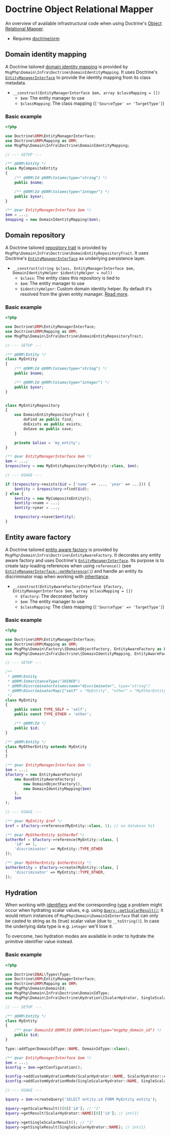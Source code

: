 # Doctrine Object Relational Mapper

An overview of available infrastructural code when using Doctrine's [Object Relational Mapper][orm-project].

- Requires [doctrine/orm]

## Domain identity mapping

A Doctrine tailored [domain identity mapping](../ddd/identity-mapping.md) is provided by
`MsgPhp\Domain\Infra\Doctrine\DomainIdentityMapping`. It uses Doctrine's [`EntityManagerInterface`][api-em] to provide
the identity mapping from its class metadata.

- `__construct(EntityManagerInterface $em, array $classMapping = [])`
    - `$em`: The entity manager to use
    - `$classMapping`: The class mapping (`['SourceType' => 'TargetType']`)

### Basic example

```php
<?php

use Doctrine\ORM\EntityManagerInterface;
use Doctrine\ORM\Mapping as ORM;
use MsgPhp\Domain\Infra\Doctrine\DomainIdentityMapping;

// --- SETUP ---

/** @ORM\Entity */
class MyCompositeEntity
{
    /** @ORM\Id @ORM\Column(type="string") */
    public $name;

    /** @ORM\Id @ORM\Column(type="integer") */
    public $year;
}

/** @var EntityManagerInterface $em */
$em = ...;
$mapping = new DomainIdentityMapping($em);
```

## Domain repository

A Doctrine tailored [repository trait](../ddd/repositories.md) is provided by
`MsgPhp\Domain\Infra\Doctrine\DomainEntityRepositoryTrait`. It uses Doctrine's [`EntityManagerInterface`][api-em] as
underlying persistence layer.

- `__construct(string $class, EntityManagerInterface $em, DomainIdentityHelper $identityHelper = null)`
    - `$class`: The entity class this repository is tied to
    - `$em`: The entity manager to use
    - `$identityHelper`: Custom domain identity helper. By default it's resolved from the given entity manager.
      [Read more](../ddd/identities.md).

### Basic example

```php
<?php

use Doctrine\ORM\EntityManagerInterface;
use Doctrine\ORM\Mapping as ORM;
use MsgPhp\Domain\Infra\Doctrine\DomainEntityRepositoryTrait;

// --- SETUP ---

/** @ORM\Entity */
class MyEntity
{
    /** @ORM\Id @ORM\Column(type="string") */
    public $name;

    /** @ORM\Id @ORM\Column(type="integer") */
    public $year;
}


class MyEntityRepository
{
    use DomainEntityRepositoryTrait {
        doFind as public find;
        doExists as public exists;
        doSave as public save;
    }

    private $alias = 'my_entity';
}

/** @var EntityManagerInterface $em */
$em = ...;
$repository = new MyEntityRepository(MyEntity::class, $em);

// --- USAGE ---

if ($repository->exists($id = ['name' => ..., 'year' => ...])) {
    $entity = $repository->find($id);
} else {
    $entity = new MyCompositeEntity();
    $entity->name = ...;
    $entity->year = ...;

    $repository->save($entity);
}
```

## Entity aware factory

A Doctrine tailored [entity aware factory](../ddd/factory/entity-aware.md) is provided by
`MsgPhp\Domain\Infra\Doctrine\EntityAwareFactory`. It decorates any entity aware factory and uses Doctrine's
[`EntityManagerInterface`][api-em]. Its purpose is to create lazy-loading references when using `reference()` (see 
[`EntityManagerInterface::getReference()`][api-em-getreference]) and handle an entity its discriminator map when working
with [inheritance][orm-inheritance].

- `__construct(EntityAwareFactoryInterface $factory, EntityManagerInterface $em, array $classMapping = [])`
    - `$factory`: The decorated factory
    - `$em`: The entity manager to use
    - `$classMapping`: The class mapping (`['SourceType' => 'TargetType']`)

### Basic example

```php
<?php

use Doctrine\ORM\EntityManagerInterface;
use Doctrine\ORM\Mapping as ORM;
use MsgPhp\Domain\Factory\{DomainObjectFactory, EntityAwareFactory as BaseEntityAwareFactory};
use MsgPhp\Domain\Infra\Doctrine\{DomainIdentityMapping, EntityAwareFactory};

// --- SETUP ---

/**
 * @ORM\Entity
 * @ORM\InheritanceType("JOINED")
 * @ORM\DiscriminatorColumn(name="discriminator", type="string")
 * @ORM\DiscriminatorMap({"self" = "MyEntity", "other" = "MyOtherEntity"})
 */
class MyEntity
{
    public const TYPE_SELF = 'self';
    public const TYPE_OTHER = 'other';

    /** @ORM\Id */
    public $id;
}

/** @ORM\Entity */
class MyOtherEntity extends MyEntity
{
}

/** @var EntityManagerInterface $em */
$em = ...;
$factory = new EntityAwareFactory(
    new BaseEntityAwareFactory(
        new DomainObjectFactory(),
        new DomainIdentityMapping($em)
    ),
    $em
);

// --- USAGE ---

/** @var MyEntity $ref */
$ref = $factory->reference(MyEntity::class, 1); // no database hit

/** @var MyOtherEntity $otherRef */
$otherRef = $factory->reference(MyEntity::class, [
    'id' => 1,
    'discriminator' => MyEntity::TYPE_OTHER
]);

/** @var MyOtherEntity $otherEntity */
$otherEntity = $factory->create(MyEntity::class, [
    'discriminator' => MyEntity::TYPE_OTHER,
]);
```

## Hydration

When working with [identifiers](../ddd/identifiers.md) and the corresponding [type](doctrine-dbal.md#domain-identifier-type)
a problem might occur when hydrating scalar values, e.g. using [`Query::getScalarResult()`][api-query-getscalarresult];
it would return instances of `MsgPhp\Domain\DomainIdInterface` that can only be casted to string as its (true) scalar
value (due to `__toString()`). In case the underlying data type is e.g. `integer` we'll lose it.

To overcome, two hydration modes are available in order to hydrate the primitive identifier value instead.

### Basic example

```php
<?php

use Doctrine\DBAL\Types\Type;
use Doctrine\ORM\EntityManagerInterface;
use Doctrine\ORM\Mapping as ORM;
use MsgPhp\Domain\DomainId;
use MsgPhp\Domain\Infra\Doctrine\DomainIdType;
use MsgPhp\Domain\Infra\Doctrine\Hydration\{ScalarHydrator, SingleScalarHydrator}

// --- SETUP ---

/** @ORM\Entity */
class MyEntity
{
    /** @var DomainId @ORM\Id @ORM\Column(type="msgphp_domain_id") */
    public $id;
}

Type::addType(DomainIdType::NAME, DomainIdType::class);

/** @var EntityManagerInterface $em */
$em = ...;
$config = $em->getConfiguration();

$config->addCustomHydrationMode(ScalarHydrator::NAME, ScalarHydrator::class);
$config->addCustomHydrationMode(SingleScalarHydrator::NAME, SingleScalarHydrator::class);

// --- USAGE ---

$query = $em->createQuery('SELECT entity.id FORM MyEntity entity');

$query->getScalarResult()[0]['id']; // "1"
$query->getResult(ScalarHydrator::NAME)[0]['id']; // int(1)

$query->getSingleScalarResult(); // "1"
$query->getSingleResult(SingleScalarHydrator::NAME); // int(1)
```

[orm-project]: http://www.doctrine-project.org/projects/orm.html
[orm-inheritance]: http://docs.doctrine-project.org/projects/doctrine-orm/en/latest/reference/inheritance-mapping.html
[doctrine/orm]: https://packagist.org/packages/doctrine/orm
[api-em]: http://www.doctrine-project.org/api/orm/2.5/class-Doctrine.ORM.EntityManagerInterface.html
[api-em-getreference]: http://www.doctrine-project.org/api/orm/2.5/class-Doctrine.ORM.EntityManagerInterface.html#_getReference
[api-query-getscalarresult]: http://www.doctrine-project.org/api/orm/2.5/class-Doctrine.ORM.AbstractQuery.html#_getScalarResult
